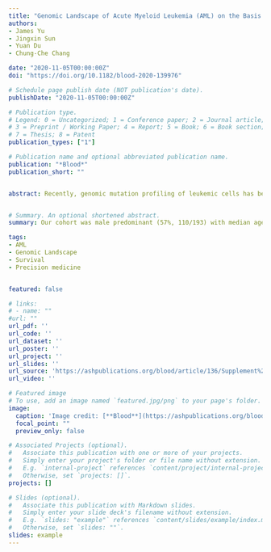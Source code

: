 ```yaml
---
title: "Genomic Landscape of Acute Myeloid Leukemia (AML) on the Basis of 2017 ELN Classification and Other Mutations in Adult AML - Single Healthcare System Data"
authors:
- James Yu
- Jingxin Sun
- Yuan Du
- Chung-Che Chang

date: "2020-11-05T00:00:00Z"
doi: "https://doi.org/10.1182/blood-2020-139976"

# Schedule page publish date (NOT publication's date).
publishDate: "2020-11-05T00:00:00Z"

# Publication type.
# Legend: 0 = Uncategorized; 1 = Conference paper; 2 = Journal article;
# 3 = Preprint / Working Paper; 4 = Report; 5 = Book; 6 = Book section;
# 7 = Thesis; 8 = Patent
publication_types: ["1"]

# Publication name and optional abbreviated publication name.
publication: "*Blood*"
publication_short: ""


abstract: Recently, genomic mutation profiling of leukemic cells has been actively studied and some results have been integrated into the 2017 ELN classification with cytogenetic analysis for risk assessment of AML populations.1 However, only a few mutations are well identified and included in the 2017 ELN classification. In addition, except interaction between NPM1 and FLT-ITD, correlation and co-occurrence among various mutations have not been well studied. Here we describe our single center genomic landscapes of 2017 ELN guideline components with other NGS mutations in adult AML.


# Summary. An optional shortened abstract.
summary: Our cohort was male predominant (57%, 110/193) with median age of 64 YO (range 18 - 93). 29%, 25% and 46% of patients were 2017 ELN favorable, intermediate, and adverse group respectively. 27.5% and 40% were Adverse and Normal Karyotype respectively. 4%, 4% and 1% of patients were RUNX1-RUNX1T1, CBFB-MYH11 and MLLT3-KMT2A positive respectively. Figure1 describes the occurrence rate of significantly occurred mutations. Regarding 2017 ELN components, 37 patients (19.2%) were positive to NPM1, 34 patients (17.6%) had FLT-ITD low, 3 (1.6%) had CEBPA biallelic, 40 (20.7%) had TP53, 27 (14.0%) had ASXL, and 24 (12.4%) had RUNX. There was no FLT-ITD high mutation in our cohort. In total 63 patients (32.6%) had at least one DNA methylation mutation. 44 patients (22.8%) had at least one spliceosome mutation and 9 patients (4.6%) had at least one chromatin modifier mutation other than ASXL1. In activated signaling, NRAS, KRAS, FLT-TKD were significantly occurred.

tags:
- AML
- Genomic Landscape
- Survival
- Precision medicine


featured: false

# links:
# - name: ""
#url: ""
url_pdf: ''
url_code: ''
url_dataset: ''
url_poster: ''
url_project: ''
url_slides: ''
url_source: 'https://ashpublications.org/blood/article/136/Supplement%201/3/473434/Genomic-Landscape-of-Acute-Myeloid-Leukemia-AML-on?searchresult=1'
url_video: ''

# Featured image
# To use, add an image named `featured.jpg/png` to your page's folder. 
image:
  caption: 'Image credit: [**Blood**](https://ashpublications.org/blood)'
  focal_point: ""
  preview_only: false

# Associated Projects (optional).
#   Associate this publication with one or more of your projects.
#   Simply enter your project's folder or file name without extension.
#   E.g. `internal-project` references `content/project/internal-project/index.md`.
#   Otherwise, set `projects: []`.
projects: []

# Slides (optional).
#   Associate this publication with Markdown slides.
#   Simply enter your slide deck's filename without extension.
#   E.g. `slides: "example"` references `content/slides/example/index.md`.
#   Otherwise, set `slides: ""`.
slides: example
---
```





